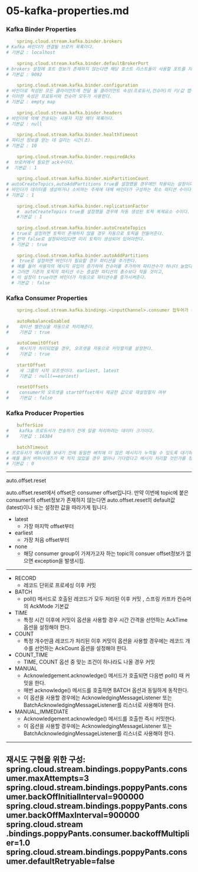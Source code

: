 # 05-kafka-properties.md

### Kafka Binder Properties

```yaml
    spring.cloud.stream.kafka.binder.brokers
# Kafka 바인더가 연결될 브로커 목록이다.
# 기본값 : localhost
    
    spring.cloud.stream.kafka.binder.defaultBrokerPort
# brokers 설정에 포트 정보가 존재하지 않는다면 해당 호스트 리스트들이 사용할 포트를 지정해준다.
# 기본값 : 9092
    
    spring.cloud.stream.kafka.binder.configuration
# 바인더로 작성된 모든 클라이언트에 전달 될 클라이언트 속성(프로듀서,컨슈머)의 키/값 맵이다.
# 이러한 속성은 프로듀서와 컨슈머 모두가 사용한다.
# 기본값 : empty map
    
    spring.cloud.stream.kafka.binder.headers
# 바인더에 의해 전송되는 사용자 지정 헤더 목록이다.
# 기본값 : null
    
    spring.cloud.stream.kafka.binder.healthTimeout
# 파티션 정보를 얻는 데 걸리는 시간(초).
# 기본값 : 10
    
    spring.cloud.stream.kafka.binder.requiredAcks
#  브로커에서 필요한 ack수이다.
#  기본값 : 1
    
    spring.cloud.stream.kafka.binder.minPartitionCount
# autoCreateTopics,autoAddPartitions true를 설정했을 경우에만 적용되는 설정이다.
# 바인더가 데이터를 생성하거나 소비하는 주제에 대해 바인더가 구성하는 최소 파티션 수이다.
# 기본값 : 1
    
    spring.cloud.stream.kafka.binder.replicationFactor
    #  autoCreateTopics true를 설정했을 경우에 자동 생성된 토픽 복제요소 수이다.
    #기본값 : 1
    
    spring.cloud.stream.kafka.binder.autoCreateTopics
  # true로 설정하면 토픽이 존재하지 않을 경우 자동으로 토픽을 만들어준다. 
  # 만약 false로 설정되어있다면 미리 토픽이 생성되어 있어야한다.
  # 기본값 : true
    
    spring.cloud.stream.kafka.binder.autoAddPartitions
  #  true로 설정하면 바인더가 필요할 경우 파티션을 추가한다.
  # 예를 들어 사용자의 메시지 유입이 증가하여 컨슈머를 추가하여 파티션수가 하나더 늘었다고 가정하자. 
  # 그러면 기존의 토픽의 파티션 수는 증설한 파티션의 총수보다 작을 것이고,
  # 이 설정이 true라면 바인더가 자동으로 파티션수를 증가시켜준다.
  # 기본값 : false
```
    
    
### Kafka Consumer Properties
```yaml
    spring.cloud.stream.kafka.bindings.<inputChannel>.consumer 접두어가 붙는다.
    
    autoRebalanceEnabled
#    파티션 밸런싱을 자동으로 처리해준다.
#    기본값 : true
    
    autoCommitOffset
#    메시지가 처리되었을 경우, 오프셋을 자동으로 커밋할지를 설정한다.
#    기본값 : true
    
    startOffset
#    새 그룹의 시작 오프셋이다. earliest, latest
#    기본값 : null(==eariest)
    
    resetOffsets
#    consumer의 오프셋을 startOffset에서 제공한 값으로 재설정할지 여부
#    기본값 : false
```    
    
### Kafka Producer Properties
```yaml
    bufferSize
#    kafka 프로듀서가 전송하기 전에 일괄 처리하려는 데이터 크기이다.
#    기본값 : 16384
    
    batchTimeout
# 프로듀서가 메시지를 보내기 전에 동일한 배치에 더 많은 메시지가 누적될 수 있도록 대기하는 시간. 
# 예를 들어 버퍼사이즈가 꽉 차지 않았을 경우 얼마나 기다렸다고 메시지 처리할 것인가를 정하는 시간이다.
# 기본값 : 0
```
-------------------------------------------
auto.offset.reset

auto.offset.reset에서 offset은 consumer offset입니다. 
만약 이번에 topic에 붙은 consumer의 offset정보가 존재하지 않는다면 
auto.offset.reset의 default값(latest)이나 또는 설정한 값을 따라가게 됩니다.

- latest 
  - 가장 마지막 offset부터
- earliest
  - 가장 처음 offset부터
- none
  - 해당 consumer group이 가져가고자 하는 topic의 consuer offset정보가 없으면 exception을 발생시킴.
-------------------------------------------

- RECORD
  - 레코드 단위로 프로세싱 이후 커밋
- BATCH
  - poll() 메서드로 호출된 레코드가 모두 처리된 이후 커밋 , 스프링 카프카 컨슈머의 AckMode 기본값
- TIME
  - 특정 시간 이후에 커밋이 옵션을 사용할 경우 시간 간격을 선언하는 AckTime 옵션을 설정해야 한다.
- COUNT
  - 특정 개수만큼 레코드가 처리된 이후 커밋이 옵션을 사용할 경우에는 레코드 개수를 선언하는 AckCount 옵션을 설정해야 한다.
- COUNT_TIME
  - TIME, COUNT 옵션 중 맞는 조건이 하나라도 나올 경우 커밋
- MANUAL
  - Acknowledgement.acknowledge() 메서드가 호출되면 다음번 poll() 때 커밋을 한다.
  - 매번 acknowledge() 메서드를 호출하면 BATCH 옵션과 동일하게 동작한다.
  - 이 옵션을 사용할 경우에는 AcknowledgingMessageListener 또는 BatchAcknowledgingMessageListener를 리스너로 사용해야 한다.
- MANUAL_IMMEDIATE
  - Acknowledgement.acknowledge() 메서드를 호출한 즉시 커밋한다.
  - 이 옵션을 사용할 경우에는 AcknowledgingMessageListener 또는 BatchAcknowledgingMessageListener를 리스너로 사용해야 한다.

-------------
재시도 구현을 위한 구성:
spring.cloud.stream.bindings.poppyPants.consumer.maxAttempts=3
spring.cloud.stream.bindings.poppyPants.consumer.backOffInitialInterval=900000
spring.cloud.stream.bindings.poppyPants.consumer.backOffMaxInterval=900000
spring.cloud.stream .bindings.poppyPants.consumer.backoffMultiplier=1.0
spring.cloud.stream.bindings.poppyPants.consumer.defaultRetryable=false
-------------
